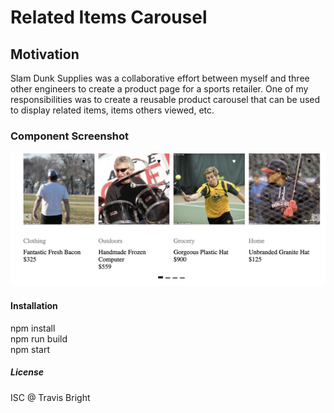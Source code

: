 # Related Items Carousel

## Motivation
Slam Dunk Supplies was a collaborative effort between myself and three other engineers to create a product page for a sports retailer. One of my responsibilities was to create a reusable product carousel that can be used to display related items, items others viewed, etc. 

### Component Screenshot
![Alt text](/FEC%20Related%20Items.png?raw=true)
#### Installation
npm install  
npm run build  
npm start  
##### License
ISC @ Travis Bright
